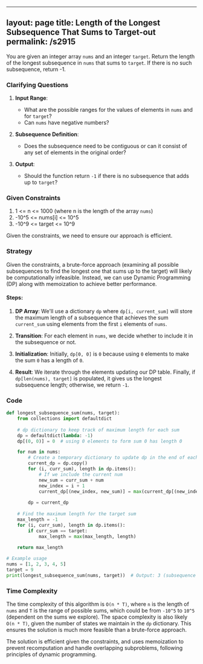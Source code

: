 
---
layout: page
title:  Length of the Longest Subsequence That Sums to Target-out
permalink: /s2915
---

You are given an integer array `nums` and an integer `target`. Return the length of the longest subsequence in `nums` that sums to `target`. If there is no such subsequence, return -1.

### Clarifying Questions

1. **Input Range**: 
   - What are the possible ranges for the values of elements in `nums` and for `target`?
   - Can `nums` have negative numbers?

2. **Subsequence Definition**: 
   - Does the subsequence need to be contiguous or can it consist of any set of elements in the original order?

3. **Output**: 
   - Should the function return `-1` if there is no subsequence that adds up to `target`?

### Given Constraints

1. 1 <= n <= 1000 (where n is the length of the array `nums`)
2. -10^5 <= nums[i] <= 10^5
3. -10^9 <= target <= 10^9

Given the constraints, we need to ensure our approach is efficient.

### Strategy

Given the constraints, a brute-force approach (examining all possible subsequences to find the longest one that sums up to the target) will likely be computationally infeasible. Instead, we can use Dynamic Programming (DP) along with memoization to achieve better performance.

#### Steps:

1. **DP Array**: We'll use a dictionary `dp` where `dp[i, current_sum]` will store the maximum length of a subsequence that achieves the sum `current_sum` using elements from the first `i` elements of `nums`.

2. **Transition**: For each element in `nums`, we decide whether to include it in the subsequence or not.

3. **Initialization**: Initially, `dp[0, 0]` is `0` because using `0` elements to make the sum `0` has a length of `0`.

4. **Result**: We iterate through the elements updating our DP table. Finally, if `dp[len(nums), target]` is populated, it gives us the longest subsequence length; otherwise, we return `-1`.

### Code

```python
def longest_subsequence_sum(nums, target):
    from collections import defaultdict
    
    # dp dictionary to keep track of maximum length for each sum
    dp = defaultdict(lambda: -1)
    dp[(0, 0)] = 0  # using 0 elements to form sum 0 has length 0

    for num in nums:
        # Create a temporary dictionary to update dp in the end of each iteration
        current_dp = dp.copy()
        for (i, curr_sum), length in dp.items():
            # If we include the current num
            new_sum = curr_sum + num
            new_index = i + 1
            current_dp[(new_index, new_sum)] = max(current_dp[(new_index, new_sum)], length + 1)
        
        dp = current_dp
    
    # Find the maximum length for the target sum
    max_length = -1
    for (i, curr_sum), length in dp.items():
        if curr_sum == target:
            max_length = max(max_length, length)
            
    return max_length

# Example usage
nums = [1, 2, 3, 4, 5]
target = 9
print(longest_subsequence_sum(nums, target))  # Output: 3 (subsequence [2, 3, 4] sums to 9)
```

### Time Complexity

The time complexity of this algorithm is `O(n * T)`, where `n` is the length of `nums` and `T` is the range of possible sums, which could be from `-10^5` to `10^5` (dependent on the sums we explore). The space complexity is also likely `O(n * T)`, given the number of states we maintain in the `dp` dictionary. This ensures the solution is much more feasible than a brute-force approach.

The solution is efficient given the constraints, and uses memoization to prevent recomputation and handle overlapping subproblems, following principles of dynamic programming.
